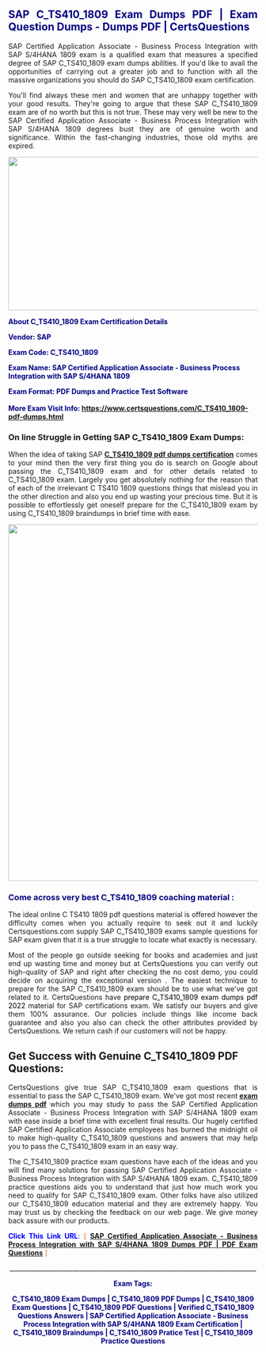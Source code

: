 <h2 style="text-align: justify;"><span style="color: #000080;">SAP C_TS410_1809 Exam Dumps PDF | Exam Question Dumps - Dumps PDF | CertsQuestions</span></h2>
<p style="text-align: justify;">SAP Certified Application Associate - Business Process Integration with SAP S/4HANA 1809 exam is a qualified exam that measures a specified degree of SAP  C_TS410_1809 exam dumps abilities. If you'd like to avail the opportunities of carrying out a greater job and to function with all the massive organizations you should do SAP C_TS410_1809 exam certification.</p>
<p style="text-align: justify;">You'll find always these men and women that are unhappy together with your good results. They're going to argue that these SAP  C_TS410_1809 exam are of no worth but this is not true. These may very well be new to the SAP Certified Application Associate - Business Process Integration with SAP S/4HANA 1809 degrees bust they are of genuine worth and significance. Within the fast-changing industries, those old myths are expired.</p>
<p><img style="display: block; margin-left: auto; margin-right: auto;" src="https://i.imgur.com/eaP4ae9.png" width="840" height="310" /></p>
<p><span style="color: #000080;"><strong>About C_TS410_1809 Exam Certification Details</strong></span></p>
<p><span style="color: #000080;"><strong>Vendor: SAP<br /></strong></span></p>
<p><span style="color: #000080;"><strong>Exam Code: C_TS410_1809</strong></span></p>
<p><span style="color: #000080;"><strong>Exam Name: SAP Certified Application Associate - Business Process Integration with SAP S/4HANA 1809</strong></span></p>
<p><span style="color: #000080;"><strong>Exam Format: PDF Dumps and Practice Test Software<br /><br />More Exam Visit Info: <span style="color: #ff6600;"><a href="https://www.certsquestions.com/C_TS410_1809-pdf-dumps.html">https://www.certsquestions.com/C_TS410_1809-pdf-dumps.html</a></span></strong></span></p>
<h3>On line Struggle in Getting SAP C_TS410_1809 Exam Dumps:</h3>
<p style="text-align: justify;">When the idea of taking SAP <a href="https://www.certsquestions.com/C_TS410_1809-pdf-dumps.html"><strong> C_TS410_1809 pdf dumps certification</strong></a> comes to your mind then the very first thing you do is search on Google about passing the C_TS410_1809 exam and for other details related to C_TS410_1809 exam. Largely you get absolutely nothing for the reason that of each of the irrelevant C TS410 1809 questions things that mislead you in the other direction and also you end up wasting your precious time. But it is possible to effortlessly get oneself prepare for the C_TS410_1809 exam by using C_TS410_1809 braindumps in brief time with ease.</p>
<p><a href="https://www.certsquestions.com/C_TS410_1809-pdf-dumps.html"><img style="display: block; margin-left: auto; margin-right: auto;" src="https://i.imgur.com/pxhoKQ2.png" width="720" /></a></p>
<h3><span style="color: #000080;">Come across very best  C_TS410_1809 coaching material :</span></h3>
<p style="text-align: justify;">The ideal online C TS410 1809 pdf questions material is offered however the difficulty comes when you actually require to seek out it and luckily Certsquestions.com supply SAP C_TS410_1809 exams sample questions for SAP  exam given that it is a true struggle to locate what exactly is necessary.</p>
<p style="text-align: justify;">Most of the people go outside seeking for books and academies and just end up wasting time and money but at CertsQuestions you can verify out high-quality of SAP  and right after checking the no cost demo, you could decide on acquiring the exceptional version . The easiest technique to prepare for the SAP C_TS410_1809 exam should be to use what we've got related to it. CertsQuestions have <span style="color: #000000;">prepare C_TS410_1809 exam dumps pdf 2022</span> material for SAP certifications exam. We satisfy our buyers and give them 100% assurance. Our policies include things like income back guarantee and also you also can check the other attributes provided by CertsQuestions. We return cash if our customers will not be happy.</p>
<h2>Get Success with Genuine C_TS410_1809 PDF Questions:</h2>
<p style="text-align: justify;">CertsQuestions give true SAP C_TS410_1809 exam questions that is essential to pass the SAP  C_TS410_1809 exam. We've got most recent<strong>&nbsp;<a href="https://www.certsquestions.com/">exam dumps pdf</a></strong>&nbsp;which you may study to pass the SAP Certified Application Associate - Business Process Integration with SAP S/4HANA 1809 exam with ease inside a brief time with excellent final results. Our hugely certified SAP Certified Application Associate employees has burned the midnight oil to make high-quality C_TS410_1809 questions and answers that may help you to pass the C_TS410_1809 exam in an easy way.</p>
<p style="text-align: justify;">The C_TS410_1809 practice exam questions have each of the ideas and you will find many solutions for passing SAP Certified Application Associate - Business Process Integration with SAP S/4HANA 1809 exam. C_TS410_1809 practice questions aids you to understand that just how much work you need to qualify for SAP  C_TS410_1809 exam. Other folks have also utilized our C_TS410_1809 education material and they are extremely happy. You may trust us by checking the feedback on our web page. We give money back assure with our products.</p>
<p style="text-align: justify;"><span style="color: #0000ff;"><strong>Click This Link URL</strong>:</span> <span style="color: #ff6600;">[ <strong><a href="https://www.certsquestions.com/sap-certified-application-associate-certification.html">SAP Certified Application Associate - Business Process Integration with SAP S/4HANA 1809 Dumps PDF | PDF Exam Questions</a></strong> ]</span></p>
<p style="text-align: center;">______________________________________________________________________________</p>
<p style="text-align: center;"><span style="color: #000080;"><strong>Exam Tags:</strong></span></p>
<p style="text-align: center;"><span style="color: #000080;"><strong>C_TS410_1809 Exam Dumps | C_TS410_1809 PDF Dumps | C_TS410_1809 Exam Questions | C_TS410_1809 PDF Questions | Verified C_TS410_1809 Questions Answers | SAP Certified Application Associate - Business Process Integration with SAP S/4HANA 1809 Exam Certification | C_TS410_1809 Braindumps | C_TS410_1809 Pratice Test | C_TS410_1809 Practice Questions</strong></span></p>
